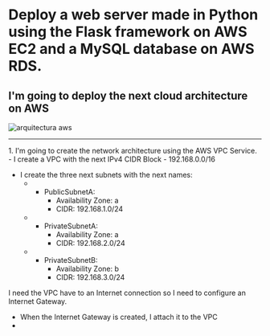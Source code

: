# Deploy a web server made in Python using the Flask framework on AWS EC2 and a MySQL database on AWS RDS.

## I'm going to deploy the next cloud architecture on AWS
![arquitectura aws](img/EC2-RDS.svg)

<hr>
1. I'm going to create the network architecture using the AWS VPC Service.
   - I create a VPC with the next IPv4 CIDR Block
     - 192.168.0.0/16
    
   - I create the three next subnets with the next names:
     - * PublicSubnetA:
          - Availability Zone: a
          - CIDR: 192.168.1.0/24
      
     - * PrivateSubnetA:
          - Availability Zone: a
          - CIDR: 192.168.2.0/24
      
     - * PrivateSubnetB:
          - Availability Zone: b
          - CIDR: 192.168.3.0/24

   I need the VPC have to an Internet connection so I need to configure an Internet Gateway.
   - When the Internet Gateway is created, I attach it to the VPC
   -   

    
     
   
    

     
